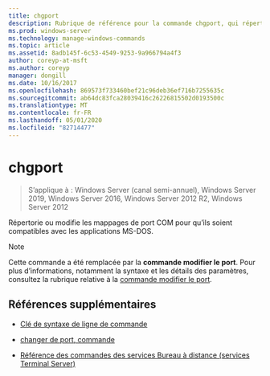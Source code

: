 ```yaml
---
title: chgport
description: Rubrique de référence pour la commande chgport, qui répertorie ou modifie les mappages de port COM pour qu’ils soient compatibles avec les applications MS-DOS.
ms.prod: windows-server
ms.technology: manage-windows-commands
ms.topic: article
ms.assetid: 8adb145f-6c53-4549-9253-9a966794a4f3
author: coreyp-at-msft
ms.author: coreyp
manager: dongill
ms.date: 10/16/2017
ms.openlocfilehash: 869573f733460bef21c96deb36ef716b7255635c
ms.sourcegitcommit: ab64dc83fca28039416c26226815502d0193500c
ms.translationtype: MT
ms.contentlocale: fr-FR
ms.lasthandoff: 05/01/2020
ms.locfileid: "82714477"
---
```

# <a name="chgport"></a>chgport

> S’applique à : Windows Server (canal semi-annuel), Windows Server 2019, Windows Server 2016, Windows Server 2012 R2, Windows Server 2012

Répertorie ou modifie les mappages de port COM pour qu’ils soient compatibles avec les applications MS-DOS.

> [!NOTE]
> Cette commande a été remplacée par la **commande modifier le port**. Pour plus d’informations, notamment la syntaxe et les détails des paramètres, consultez la rubrique relative à la [commande modifier le port](change-port.md).

## <a name="additional-references"></a>Références supplémentaires

- [Clé de syntaxe de ligne de commande](command-line-syntax-key.md)

- [changer de port, commande](change-port.md)

- [Référence des commandes des services Bureau à distance (services Terminal Server)](remote-desktop-services-terminal-services-command-reference.md)
